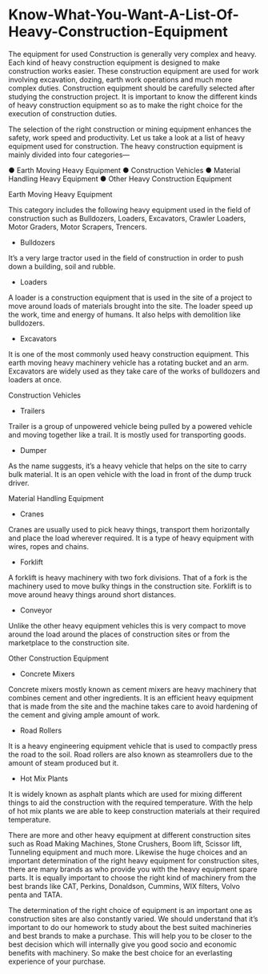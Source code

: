 # Know-What-You-Want-A-List-Of-Heavy-Construction-Equipment
The equipment for used Construction is generally very complex and heavy. Each kind of heavy construction equipment is designed to make construction works easier. 
These construction equipment are used for work involving excavation, dozing, earth work operations and much more complex duties. Construction equipment should be carefully selected after studying the construction project. It is important to know the different kinds of heavy construction equipment so as to make the right choice for the execution of construction duties.

The selection of the right construction or mining equipment enhances the safety, work speed and productivity. Let us take a look at a list of heavy equipment used for construction. The heavy construction equipment is mainly divided into four categories—

●	Earth Moving Heavy Equipment
●	Construction Vehicles
●	Material Handling Heavy Equipment
●	Other Heavy Construction Equipment


Earth Moving Heavy Equipment

This category includes the following heavy equipment used in the field of construction such as Bulldozers, Loaders, Excavators, Crawler Loaders, Motor Graders, Motor Scrapers, Trencers.

-	Bulldozers

It’s a very large tractor used in the field of construction in order to push down a building, soil and rubble.
 
-	Loaders

A loader is a construction equipment that is used in the site of a project to move around loads of materials brought into the site. The loader speed up the work, time and energy of humans. It also helps with demolition like bulldozers.

-	Excavators

It is one of the most commonly used heavy construction equipment. This earth moving heavy machinery vehicle has a rotating bucket and an arm. Excavators are widely used as they take care of the works of bulldozers and loaders at once.

Construction Vehicles

-	Trailers

Trailer is a group of unpowered vehicle being pulled by a powered vehicle and moving together like a trail. It is mostly used for transporting goods.

-	Dumper

As the name suggests, it’s a heavy vehicle that helps on the site to carry bulk material. It is an open vehicle with the load in front of the dump truck driver.

Material Handling Equipment

-	Cranes

Cranes are usually used to pick heavy things, transport them horizontally and place the load wherever required. It is a type of heavy equipment with wires, ropes and chains.
 
-	Forklift

A forklift is heavy machinery with two fork divisions. That of a fork is the machinery used to move bulky things in the construction site. Forklift is to move around heavy things around short distances.

-	Conveyor

Unlike the other heavy equipment vehicles this is very compact to move around the load around the places of construction sites or from the marketplace to the construction site.


Other Construction Equipment

-	Concrete Mixers

Concrete mixers mostly known as cement mixers are heavy machinery that combines cement and other ingredients. It is an efficient heavy equipment that is made from the site and the machine takes care to avoid hardening of the cement and giving ample amount of work.

-	Road Rollers

It is a heavy engineering equipment vehicle that is used to compactly press the road to the soil. Road rollers are also known as steamrollers due to the amount of steam produced but it.

-	Hot Mix Plants

It is widely known as asphalt plants which are used for mixing different things to aid the construction with the required temperature. With the help of hot mix plants we are able to keep construction materials at their required temperature.
 
There are more and other heavy equipment at different construction sites such as Road Making Machines, Stone Crushers, Boom lift, Scissor lift, Tunneling equipment and much more. Likewise the huge choices and an important determination of the right heavy equipment for construction sites, there are many brands as who provide you with the heavy equipment spare parts. It is equally important to choose the right kind of machinery from the best brands like CAT, Perkins, Donaldson, Cummins, WIX filters, Volvo penta and TATA.

The determination of the right choice of equipment is an important one as construction sites are also constantly varied. We should understand that it’s important to do our homework to study about the best suited machineries and best brands to make a purchase. This will help you to be closer to the best decision which will internally give you good socio and economic benefits with machinery. So make the best choice for an everlasting experience of your purchase.
